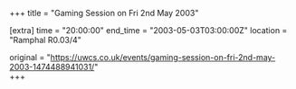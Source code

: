 +++
title = "Gaming Session on Fri 2nd May 2003"

[extra]
time = "20:00:00"
end_time = "2003-05-03T03:00:00Z"
location = "Ramphal R0.03/4"

original = "https://uwcs.co.uk/events/gaming-session-on-fri-2nd-may-2003-1474488941031/"    
+++



